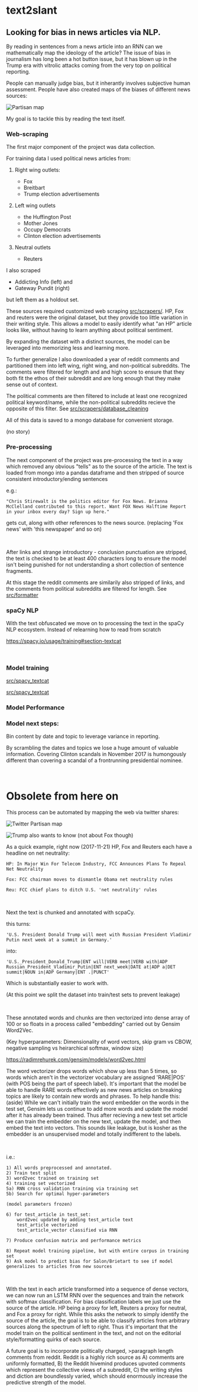 # text2slant

## Looking for bias in news articles via NLP.

By reading in sentences from a news article into an RNN can we mathematically map the ideology of the article? The issue of bias in journalism has long been a hot button issue, but it has blown up in the Trump era with vitrolic attacks coming from the very top on political reporting.

People can manually judge bias, but it inherantly involves subjective human assessment. People have also created maps of the biases of different news sources:

![](https://i.imgur.com/kP4Yax1.png "Partisan map")

My goal is to tackle this by reading the text itself. 



### Web-scraping

The first major component of the project was data collection.

For training data I used political news articles from:

1. Right wing outlets:
	* Fox 
	* Breitbart
	* Trump election advertisements

2. Left wing outlets
	* the Huffington Post
	* Mother Jones
	* Occupy Democrats
	* Clinton election advertisements

3. Neutral outlets
	* Reuters

I also scraped
* Addicting Info (left)
and
* Gateway Pundit (right)

but left them as a holdout set.


These sources required customized web scraping [src/scrapers/](https://github.com/zachary-britt/text2slant/tree/master/src/scrapers "scrapers"). HP, Fox and reuters were the original dataset, but they provide too little variation in their writing style. This allows a model to easily identify what "an HP" article looks like, without having to learn anything about political sentiment.

By expanding the dataset with a distinct sources, the model can be leveraged into memorizing less and learning more. 

To further generalize I also downloaded a year of reddit comments and partitioned them into left wing, right wing, and non-political subreddits. The comments were filtered for length and and high score to ensure that they both fit the ethos of their subreddit and are long enough that they make sense out of context. 

The political comments are then filtered to include at least one recognized political keyword/name, while the non-political subreddits recieve the opposite of this filter. See [src/scrapers/database_cleaning](https://github.com/zachary-britt/text2slant/blob/master/src/scrapers/database_cleaning.py "cleaning")

All of this data is saved to a mongo database for convenient storage.

(no story)

### Pre-processing

The next component of the project was pre-processing the text in a way which removed any obvious "tells" as to the source of the article. The text is loaded from mongo into a pandas dataframe and then stripped of source consistent introductory/ending sentences 

e.g.: 

	"Chris Stirewalt is the politics editor for Fox News. Brianna McClelland contributed to this report. Want FOX News Halftime Report in your inbox every day? Sign up here." 
	
gets cut, along with other references to the news source. (replacing 'Fox news' with 'this newspaper' and so on) 

<br>

After links and strange introductory - conclusion punctuation are stripped, the text is checked to be at least 400 characters long to ensure the model isn't being punished for not understanding a short collection of sentence fragments.

At this stage the reddit comments are similarily also stripped of links, and the comments from political subreddits are filtered for length. See [src/formatter](https://github.com/zachary-britt/text2slant/blob/master/src/formatter.py "formatting")

### spaCy NLP

With the text obfuscated we move on to processing the text in the spaCy NLP ecosystem. Instead of relearning how to read from scratch

https://spacy.io/usage/training#section-textcat

<br>

### Model training

[src/spacy_textcat](https://github.com/zachary-britt/text2slant/blob/master/src/spacy_textcat.py "textcat")

[src/spacy_textcat](https://github.com/zachary-britt/text2slant/blob/master/src/runner_script
 "textcat")



### Model Performance 



### Model next steps:

Bin content by date and topic to leverage variance in reporting.  

By scrambling the dates and topics we lose a huge amount of valuable information. Covering Clinton scandals in November 2017 is humongously different than covering a scandal of a frontrunning presidential nominee.

<br>

# Obsolete from here on


This process can be automated by mapping the web via twitter shares:

![](https://thesocietypages.org/socimages/files/2017/09/4.png "Twitter Partisan map")


![Trump also wants to know (not about Fox though)](https://github.com/zachary-britt/text2slant/blob/master/figures/Screenshot%20from%202017-11-28%2013-38-53.png)



As a quick example, right now (2017-11-21) HP, Fox and Reuters each have a headline on net neutrality:

	HP: In Major Win For Telecom Industry, FCC Announces Plans To Repeal Net Neutrality

	Fox: FCC chairman moves to dismantle Obama net neutrality rules

	Reu: FCC chief plans to ditch U.S. 'net neutrality' rules


<br>


Next the text is chunked and annotated with scpaCy.

this turns:

	'U.S. President Donald Trump will meet with Russian President Vladimir Putin next week at a summit in Germany.'
	
into:

	'U.S._President_Donald_Trump|ENT will|VERB meet|VERB with|ADP Russian_President_Vladimir_Putin|ENT next_week|DATE at|ADP a|DET summit|NOUN in|ADP Germany|ENT .|PUNCT'

Which is substantially easier to work with.

(At this point we split the dataset into train/test sets to prevent leakage)

<br>

These annotated words and chunks are then vectorized into dense array of 100 or so floats in a process called "embedding" carried out by Gensim Word2Vec. 

(Key hyperparameters: Dimensionality of word vectors, skip gram vs CBOW, negative sampling vs heirarchical softmax, window size) 

https://radimrehurek.com/gensim/models/word2vec.html

The word vectorizer drops words which show up less than 5 times, so words which aren't in the vectorizer vocabulary are assigned 'RARE|POS' (with POS being the part of speech label). It's important that the model be able to handle RARE words effectively as new news articles on breaking topics are likely to contain new words and phrases. To help handle this: (aside) While we can't initially train the word embedder on the words in the test set, Gensim lets us continue to add more words and update the model after it has already been trained. Thus after recieving a new test set article we can train the embedder on the new text, update the model, and then embed the text into vectors. This sounds like leakage, but is kosher as the embedder is an unsupervised model and totally indifferent to the labels.

<br>

i.e.:

	1) All words preprocessed and annotated.
	2) Train test split
	3) word2vec trained on training set
	4) training set vectorized
	5a) RNN cross validation training via training set
	5b) Search for optimal hyper-parameters 
	
	(model parameters frozen)

	6) for test_article in test_set:
		word2vec updated by adding test_article text
		test_article vectorized
		test_article_vector classified via RNN
	
	7) Produce confusion matrix and performance metrics
	
	8) Repeat model training pipeline, but with entire corpus in training set
	9) Ask model to predict bias for Salon/Brietart to see if model generalizes to articles from new sources

<br>


With the text in each article transformed into a sequence of dense vectors, we can now run an LSTM RNN over the sequences and train the network with softmax classification. For bias classification labels we just use the source of the article. HP being a proxy for left, Reuters a proxy for neutral, and Fox a proxy for right. While this asks the network to simply identify the source of the article, the goal is to be able to classify articles from arbitrary sources along the spectrum of left to right. Thus it's important that the model train on the political sentiment in the text, and not on the editorial style/formatting quirks of each source. 

A future goal is to incorporate politically charged, >paragraph length comments from reddit. Reddit is a highly rich source as A) comments are uniformly formatted, B) the Reddit hivemind produces upvoted comments which represent the collective views of a subreddit, C) the writing styles and diction are boundlessly varied, which should enormously increase the predictive strength of the model.
